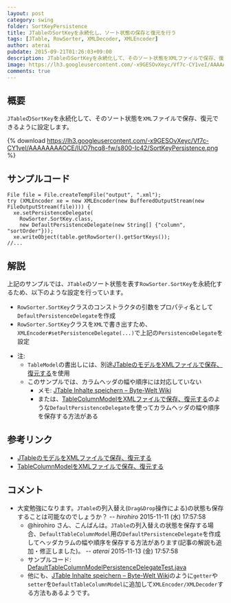 ```yaml
---
layout: post
category: swing
folder: SortKeyPersistence
title: JTableのSortKeyを永続化し、ソート状態の保存と復元を行う
tags: [JTable, RowSorter, XMLDecoder, XMLEncoder]
author: aterai
pubdate: 2015-09-21T01:26:03+09:00
description: JTableのSortKeyを永続化して、そのソート状態をXMLファイルで保存、復元できるように設定します。
image: https://lh3.googleusercontent.com/-x9GESOvXeyc/Vf7c-CY1veI/AAAAAAAAOCE/lUO7hcq8-fw/s800-Ic42/SortKeyPersistence.png
comments: true
---
```

## 概要
`JTable`の`SortKey`を永続化して、そのソート状態を`XML`ファイルで保存、復元できるように設定します。

{% download https://lh3.googleusercontent.com/-x9GESOvXeyc/Vf7c-CY1veI/AAAAAAAAOCE/lUO7hcq8-fw/s800-Ic42/SortKeyPersistence.png %}

## サンプルコード
<pre class="prettyprint"><code>File file = File.createTempFile("output", ".xml");
try (XMLEncoder xe = new XMLEncoder(new BufferedOutputStream(new FileOutputStream(file)))) {
  xe.setPersistenceDelegate(
    RowSorter.SortKey.class,
    new DefaultPersistenceDelegate(new String[] {"column", "sortOrder"}));
  xe.writeObject(table.getRowSorter().getSortKeys());
//...
</code></pre>

## 解説
上記のサンプルでは、`JTable`のソート状態を表す`RowSorter.SortKey`を永続化するため、以下のような設定を行っています。

- `RowSorter.SortKey`クラスのコンストラクタの引数をプロパティ名として`DefaultPersistenceDelegate`を作成
- `RowSorter.SortKey`クラスを`XML`で書き出すため、`XMLEncoder#setPersistenceDelegate(...)`で上記の`PersistenceDelegate`を設定

<!-- dummy comment line for breaking list -->

- 注:
    - `TableModel`の書出しには、別途[JTableのモデルをXMLファイルで保存、復元する](https://ateraimemo.com/Swing/PersistenceDelegate.html)を使用
    - このサンプルでは、カラムヘッダの幅や順序には対応していない
        - メモ: [JTable Inhalte speichern – Byte-Welt Wiki](http://wiki.byte-welt.net/wiki/JTable_Inhalte_speichern)
        - または、[TableColumnModelをXMLファイルで保存、復元する](https://ateraimemo.com/Swing/ColumnModelPersistence.html)のような`DefaultPersistenceDelegate`を使ってカラムヘッダの幅や順序を保存する方法がある

<!-- dummy comment line for breaking list -->

## 参考リンク
- [JTableのモデルをXMLファイルで保存、復元する](https://ateraimemo.com/Swing/PersistenceDelegate.html)
- [TableColumnModelをXMLファイルで保存、復元する](https://ateraimemo.com/Swing/ColumnModelPersistence.html)

<!-- dummy comment line for breaking list -->

## コメント
- 大変勉強になります。`JTable`の列入替え(`Drag&Drop`操作による)の状態も保存することは可能なのでしょうか？ -- *hirohiro* 2015-11-11 (水) 17:57:58
    - @hirohiro さん、こんばんは。`JTable`の列入替えの状態を保存する場合、`DefaultTableColumnModel`用の`DefaultPersistenceDelegate`を作成してヘッダカラムの幅や順序を保存する方法があります(記事の解説も追加・修正しました)。 -- *aterai* 2015-11-13 (金) 17:57:58
    - サンプルコード: [DefaultTableColumnModelPersistenceDelegateTest.java](https://gist.github.com/aterai/c9b8d33d04f848d552fa)
    - 他にも、[JTable Inhalte speichern – Byte-Welt Wiki](http://wiki.byte-welt.net/wiki/JTable_Inhalte_speichern)のように`getter`や`setter`を`DefaultTableColumnModel`に追加して`XMLEncoder/XMLDecoder`する方法もあるようです。

<!-- dummy comment line for breaking list -->

